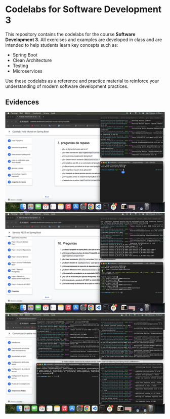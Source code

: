 # Codelabs for Software Development 3

This repository contains the codelabs for the course **Software Development 3**. All exercises and examples are developed in class and are intended to help students learn key concepts such as:

- Spring Boot
- Clean Architecture
- Testing
- Microservices

Use these codelabs as a reference and practice material to reinforce your understanding of modern software development practices.

## Evidences

![Evidences 1 - SPRING BOOT 1](/images/1.png)
![Evidences 2 - SPRING BOOT 2](/images/2.png)
![Evidences 3 - synchronous communication](/images/3.png)

